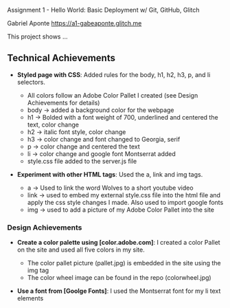 Assignment 1 - Hello World: Basic Deployment w/ Git, GitHub, Glitch

Gabriel Aponte
https://a1-gabeaponte.glitch.me

This project shows ...

## Technical Achievements
- **Styled page with CSS**: Added rules for the body, h1, h2, h3, p, and li selectors.
    - All colors follow an Adobe Color Pallet I created (see Design Achievements for details)
    - body -> added a background color for the webpage
    - h1 -> Bolded with a font weight of 700, underlined and centered the text, color change
    - h2 -> italic font style, color change
    - h3 -> color change and font changed to Georgia, serif
    - p -> color change and centered the text
    - li -> color change and google font Montserrat added
    - style.css file added to the server.js file

- **Experiment with other HTML tags**: Used the a, link and img tags.
    - a -> Used to link the word Wolves to a short youtube video
    - link -> used to embed my external style.css file into the html file and apply the css style changes I made. Also used to import google fonts
    - img -> used to add a picture of my Adobe Color Pallet into the site

### Design Achievements
- **Create a color palette using [color.adobe.com]**: I created a color Pallet on the site and used all five colors in my site.
    - The color pallet picture (pallet.jpg) is embedded in the site using the img tag
    - The color wheel image can be found in the repo (colorwheel.jpg)

- **Use a font from [Goolge Fonts]**: I used the Montserrat font for my li text elements

